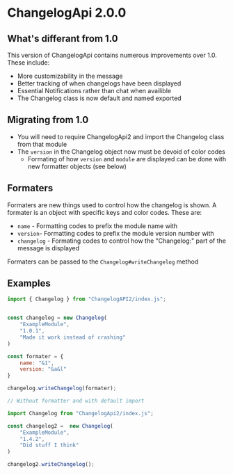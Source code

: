 # ChangelogApi 2.0.0

## What's differant from 1.0

This version of ChangelogApi contains numerous improvements over 1.0. These include:

- More customizability in the message
- Better tracking of when changelogs have been displayed
- Essential Notifications rather than chat when availible
- The Changelog class is now default and named exported

## Migrating from 1.0

- You will need to require ChangelogApi2 and import the Changelog class from that module
- The `version` in the Changelog object now must be devoid of color codes
    - Formating of how `version` and `module` are displayed can be done with new formatter objects (see below)

## Formaters

Formaters are new things used to control how the changelog is shown. A formater is an object with specific keys and color codes. These are:
- `name` - Formatting codes to prefix the module name with
- `version`- Formatting codes to prefix the module version number with
- `changelog` - Formating codes to control how the "Changelog:" part of the message is displayed

Formaters can be passed to the `Changelog#writeChangelog` method


## Examples 

```js
import { Changelog } from "ChangelogAPI2/index.js";


const changelog = new Changelog(
    "ExampleModule",
    "1.0.1",
    "Made it work instead of crashing"
)

const formater = {
    name: "&1",
    version: "&a&l"
}

changelog.writeChangelog(formater);
```

```js
// Without formatter and with default import

import Changelog from "ChangelogApi2/index.js";

const changelog2 =  new Changelog(
    "ExampleModule",
    "1.4.2",
    "Did stuff I think"
)

changelog2.writeChangelog();
```
    